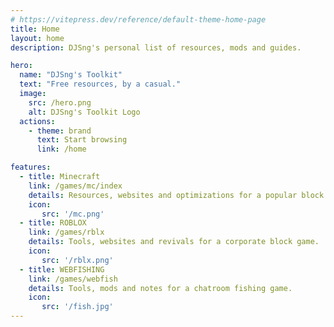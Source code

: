 ```yaml
---
# https://vitepress.dev/reference/default-theme-home-page
title: Home
layout: home
description: DJSng's personal list of resources, mods and guides.

hero:
  name: "DJSng's Toolkit"
  text: "Free resources, by a casual."
  image:
    src: /hero.png
    alt: DJSng's Toolkit Logo
  actions:
    - theme: brand  
      text: Start browsing
      link: /home

features:
  - title: Minecraft
    link: /games/mc/index
    details: Resources, websites and optimizations for a popular block game.
    icon:
       src: '/mc.png'
  - title: ROBLOX
    link: /games/rblx
    details: Tools, websites and revivals for a corporate block game.
    icon:
       src: '/rblx.png'
  - title: WEBFISHING
    link: /games/webfish
    details: Tools, mods and notes for a chatroom fishing game.
    icon:
       src: '/fish.jpg'
---
```


